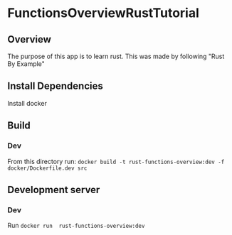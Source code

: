 # FunctionsOverviewRustTutorial

## Overview
The purpose of this app is to learn rust. This was made by following "Rust By Example"

## Install Dependencies
Install docker

## Build
### Dev
From this directory run: `docker build -t rust-functions-overview:dev -f docker/Dockerfile.dev src`

## Development server
### Dev
Run `docker run  rust-functions-overview:dev`